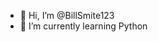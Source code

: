 - 👋 Hi, I’m @BillSmite123
- 🌱 I’m currently learning Python


<!---
BillSmite123/BillSmite123 is a ✨ special ✨ repository because its `README.md` (this file) appears on your GitHub profile.
You can click the Preview link to take a look at your changes.
--->
